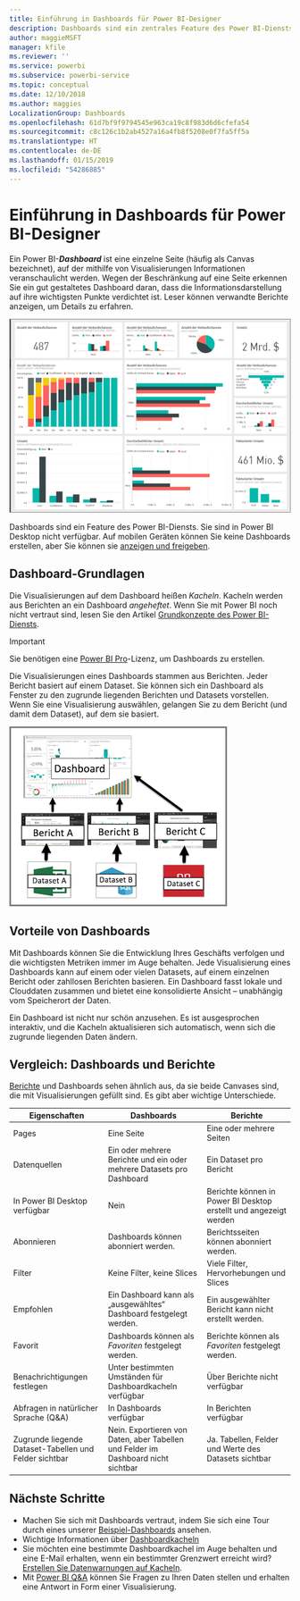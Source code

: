 ```yaml
---
title: Einführung in Dashboards für Power BI-Designer
description: Dashboards sind ein zentrales Feature des Power BI-Diensts. Sie bestehen aus einer einzelnen Seite (häufig als Canvas bezeichnet), auf der mithilfe von Visualisierungen Informationen veranschaulicht werden.
author: maggieMSFT
manager: kfile
ms.reviewer: ''
ms.service: powerbi
ms.subservice: powerbi-service
ms.topic: conceptual
ms.date: 12/10/2018
ms.author: maggies
LocalizationGroup: Dashboards
ms.openlocfilehash: 61d7bf9f9794545e963ca19c8f983d6d6cfefa54
ms.sourcegitcommit: c8c126c1b2ab4527a16a4fb8f5208e0f7fa5ff5a
ms.translationtype: HT
ms.contentlocale: de-DE
ms.lasthandoff: 01/15/2019
ms.locfileid: "54286885"
---
```

# <a name="intro-to-dashboards-for-power-bi-designers"></a>Einführung in Dashboards für Power BI-Designer

Ein Power BI-***Dashboard*** ist eine einzelne Seite (häufig als Canvas bezeichnet), auf der mithilfe von Visualisierungen Informationen veranschaulicht werden. Wegen der Beschränkung auf eine Seite erkennen Sie ein gut gestaltetes Dashboard daran, dass die Informationsdarstellung auf ihre wichtigsten Punkte verdichtet ist. Leser können verwandte Berichte anzeigen, um Details zu erfahren.

![Dashboard](media/service-dashboards/power-bi-dashboard2.png)

Dashboards sind ein Feature des Power BI-Diensts. Sie sind in Power BI Desktop nicht verfügbar. Auf mobilen Geräten können Sie keine Dashboards erstellen, aber Sie können sie [anzeigen und freigeben](mobile-apps-view-dashboard.md).

## <a name="dashboard-basics"></a>Dashboard-Grundlagen 

Die Visualisierungen auf dem Dashboard heißen *Kacheln*. Kacheln werden aus Berichten an ein Dashboard *angeheftet*. Wenn Sie mit Power BI noch nicht vertraut sind, lesen Sie den Artikel [Grundkonzepte des Power BI-Diensts](service-basic-concepts.md).

> [!IMPORTANT]
> Sie benötigen eine [Power BI Pro](service-free-vs-pro.md)-Lizenz, um Dashboards zu erstellen.

Die Visualisierungen eines Dashboards stammen aus Berichten. Jeder Bericht basiert auf einem Dataset. Sie können sich ein Dashboard als Fenster zu den zugrunde liegenden Berichten und Datasets vorstellen. Wenn Sie eine Visualisierung auswählen, gelangen Sie zu dem Bericht (und damit dem Dataset), auf dem sie basiert.

![Diagramm, dass die Beziehungen zwischen Dashboards, Berichten und Datasets anzeigt](media/service-dashboards/power-bi-diagram.png)

## <a name="advantages-of-dashboards"></a>Vorteile von Dashboards
Mit Dashboards können Sie die Entwicklung Ihres Geschäfts verfolgen und die wichtigsten Metriken immer im Auge behalten. Jede Visualisierung eines Dashboards kann auf einem oder vielen Datasets, auf einem einzelnen Bericht oder zahllosen Berichten basieren. Ein Dashboard fasst lokale und Clouddaten zusammen und bietet eine konsolidierte Ansicht – unabhängig vom Speicherort der Daten.

Ein Dashboard ist nicht nur schön anzusehen. Es ist ausgesprochen interaktiv, und die Kacheln aktualisieren sich automatisch, wenn sich die zugrunde liegenden Daten ändern.

## <a name="dashboards-versus-reports"></a>Vergleich: Dashboards und Berichte
[Berichte](service-reports.md) und Dashboards sehen ähnlich aus, da sie beide Canvases sind, die mit Visualisierungen gefüllt sind. Es gibt aber wichtige Unterschiede.

| **Eigenschaften** | **Dashboards** | **Berichte** |
| --- | --- | --- |
| Pages |Eine Seite |Eine oder mehrere Seiten |
| Datenquellen |Ein oder mehrere Berichte und ein oder mehrere Datasets pro Dashboard |Ein Dataset pro Bericht |
| In Power BI Desktop verfügbar |Nein | Berichte können in Power BI Desktop erstellt und angezeigt werden |
| Abonnieren |Dashboards können abonniert werden. |Berichtsseiten können abonniert werden. |
| Filter |Keine Filter, keine Slices |Viele Filter, Hervorhebungen und Slices |
| Empfohlen |Ein Dashboard kann als „ausgewähltes“ Dashboard festgelegt werden. |Ein ausgewählter Bericht kann nicht erstellt werden. |
| Favorit | Dashboards können als *Favoriten* festgelegt werden. | Berichte können als *Favoriten* festgelegt werden.
| Benachrichtigungen festlegen |Unter bestimmten Umständen für Dashboardkacheln verfügbar |Über Berichte nicht verfügbar |
| Abfragen in natürlicher Sprache (Q&A) |In Dashboards verfügbar | In Berichten verfügbar |
| Zugrunde liegende Dataset-Tabellen und Felder sichtbar |Nein. Exportieren von Daten, aber Tabellen und Felder im Dashboard nicht sichtbar |Ja. Tabellen, Felder und Werte des Datasets sichtbar |


## <a name="next-steps"></a>Nächste Schritte
* Machen Sie sich mit Dashboards vertraut, indem Sie sich eine Tour durch eines unserer [Beispiel-Dashboards](sample-tutorial-connect-to-the-samples.md) ansehen.
* Wichtige Informationen über [Dashboardkacheln](service-dashboard-tiles.md)
* Sie möchten eine bestimmte Dashboardkachel im Auge behalten und eine E-Mail erhalten, wenn ein bestimmter Grenzwert erreicht wird? [Erstellen Sie Datenwarnungen auf Kacheln](service-set-data-alerts.md).
* Mit [Power BI Q&A](power-bi-tutorial-q-and-a.md) können Sie Fragen zu Ihren Daten stellen und erhalten eine Antwort in Form einer Visualisierung.
